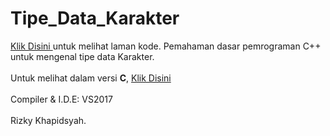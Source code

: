 # Tipe_Data_Karakter <br>
<a href="https://github.com/RizkyKhapidsyah/Tipe_Data_Karakter-CPP/blob/master/TipeDataKarakter/Source.cpp"> Klik Disini </a> untuk melihat laman kode. Pemahaman dasar pemrograman C++ untuk mengenal tipe data Karakter.</br><br>
Untuk melihat dalam versi <b>C</b>, <a href=""> Klik Disini </a>
</br><br>
Compiler & I.D.E: VS2017 </br><br>
Rizky Khapidsyah.
</br>

